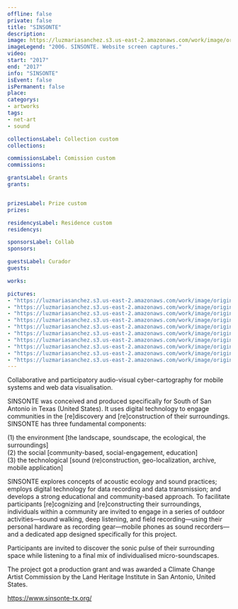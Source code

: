 ```yaml
---
offline: false
private: false
title: "SINSONTE"
description:
image: https://luzmariasanchez.s3.us-east-2.amazonaws.com/work/image/original/sinso_1.jpg
imageLegend: "2006. SINSONTE. Website screen captures."
video:
start: "2017"
end: "2017"
info: "SINSONTE"
isEvent: false
isPermanent: false
place:
categorys:
- artworks
tags:
- net-art
- sound

collectionsLabel: Collection custom
collections:

commissionsLabel: Comission custom
commissions:

grantsLabel: Grants
grants:


prizesLabel: Prize custom
prizes:

residencysLabel: Residence custom
residencys:

sponsorsLabel: Collab
sponsors:

guestsLabel: Curador
guests:

works:

pictures:
- "https://luzmariasanchez.s3.us-east-2.amazonaws.com/work/image/original/sinso_1.jpg | 2006. SINSONTE. Website screen captures."
- "https://luzmariasanchez.s3.us-east-2.amazonaws.com/work/image/original/sinso_3.jpg | 2006. SINSONTE. Website screen captures."
- "https://luzmariasanchez.s3.us-east-2.amazonaws.com/work/image/original/sinso_4.jpg | 2006. SINSONTE. Website screen captures."
- "https://luzmariasanchez.s3.us-east-2.amazonaws.com/work/image/original/sinso_5.jpg | 2006. SINSONTE. Website screen captures."
- "https://luzmariasanchez.s3.us-east-2.amazonaws.com/work/image/original/sinso_6.jpg | 2006. SINSONTE. Website screen captures."
- "https://luzmariasanchez.s3.us-east-2.amazonaws.com/work/image/original/sinsonte_2.jpg | 2006. SINSONTE. Website screen captures."
- "https://luzmariasanchez.s3.us-east-2.amazonaws.com/work/image/original/sinsonte_4.jpg | 2006. SINSONTE. Website screen captures."
- "https://luzmariasanchez.s3.us-east-2.amazonaws.com/work/image/original/sinsonte_5.jpg | 2006. SINSONTE. Website screen captures."
- "https://luzmariasanchez.s3.us-east-2.amazonaws.com/work/image/original/sinsonte_6.jpg | 2006. SINSONTE. Website screen captures."
- "https://luzmariasanchez.s3.us-east-2.amazonaws.com/work/image/original/sinsonte_7.jpg | 2006. SINSONTE. Website screen captures."
---
```



Collaborative and participatory audio-visual cyber-cartography for mobile systems and web data visualisation.

SINSONTE was conceived and produced specifically for South of San Antonio in Texas (United States). It uses digital technology to engage communities in the [re]discovery and [re]construction of their surroundings. SINSONTE has three fundamental components:

(1) the environment [the landscape, soundscape, the ecological, the surroundings]\
(2) the social [community-based, social-engagement, education]\
(3) the technological [sound (re)construction, geo-localization, archive, mobile application]
 
SINSONTE explores concepts of acoustic ecology and sound practices; employs digital technology for data recording and data transmission; and develops a strong educational and community-based approach. To facilitate participants [re]cognizing and [re]constructing their surroundings, individuals within a community are invited to engage in a series of outdoor activities—sound walking, deep listening, and field recording—using their personal hardware as recording gear—mobile phones as sound recorders—and a dedicated app designed specifically for this project.
 
Participants are invited to discover the sonic pulse of their surrounding space while listening to a final mix of individualised micro-soundscapes. 

The project got a production grant and was awarded a Climate Change Artist Commission by the Land Heritage Institute in San Antonio, United States.


https://www.sinsonte-tx.org/
